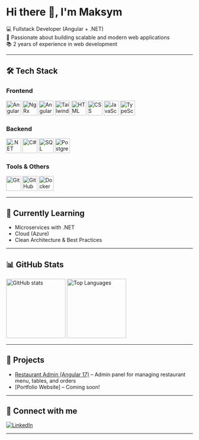 # Hi there 👋, I'm Maksym  

💻 Fullstack Developer (Angular + .NET)  
🚀 Passionate about building scalable and modern web applications  
📚 2 years of experience in web development  

---

## 🛠️ Tech Stack  

### Frontend  
<p align="left">  
  <img src="https://cdn.jsdelivr.net/gh/devicons/devicon/icons/angularjs/angularjs-original.svg" alt="Angular" width="40" height="40"/>  
  <img src="https://cdn.jsdelivr.net/gh/devicons/devicon/icons/redux/redux-original.svg" alt="NgRx" width="40" height="40"/>  
  <img src="https://cdn.jsdelivr.net/gh/devicons/devicon/icons/materialui/materialui-original.svg" alt="Angular Material" width="40" height="40"/>  
  <img src="https://cdn.jsdelivr.net/gh/devicons/devicon/icons/tailwindcss/tailwindcss-original.svg" alt="Tailwind CSS" width="40" height="40"/>
  <img src="https://cdn.jsdelivr.net/gh/devicons/devicon/icons/html5/html5-original.svg" alt="HTML" width="40" height="40"/>  
  <img src="https://cdn.jsdelivr.net/gh/devicons/devicon/icons/css3/css3-original.svg" alt="CSS" width="40" height="40"/>  
  <img src="https://cdn.jsdelivr.net/gh/devicons/devicon/icons/javascript/javascript-original.svg" alt="JavaScript" width="40" height="40"/>  
  <img src="https://cdn.jsdelivr.net/gh/devicons/devicon/icons/typescript/typescript-original.svg" alt="TypeScript" width="40" height="40"/>  
</p>  

### Backend  
<p align="left">  
  <img src="https://cdn.jsdelivr.net/gh/devicons/devicon/icons/dotnetcore/dotnetcore-original.svg" alt=".NET" width="40" height="40"/>  
  <img src="https://cdn.jsdelivr.net/gh/devicons/devicon/icons/csharp/csharp-original.svg" alt="C#" width="40" height="40"/>  
  <img src="https://cdn.jsdelivr.net/gh/devicons/devicon/icons/microsoftsqlserver/microsoftsqlserver-plain.svg" alt="SQL Server" width="40" height="40"/>  
  <img src="https://cdn.jsdelivr.net/gh/devicons/devicon/icons/postgresql/postgresql-original.svg" alt="PostgreSQL" width="40" height="40"/>  
</p>  

### Tools & Others  
<p align="left">  
  <img src="https://cdn.jsdelivr.net/gh/devicons/devicon/icons/git/git-original.svg" alt="Git" width="40" height="40"/>  
  <img src="https://cdn.jsdelivr.net/gh/devicons/devicon/icons/github/github-original.svg" alt="GitHub" width="40" height="40"/>  
  <img src="https://cdn.jsdelivr.net/gh/devicons/devicon/icons/docker/docker-original.svg" alt="Docker" width="40" height="40"/>  
</p>  

---

## 🌱 Currently Learning  
- Microservices with .NET 
- Cloud (Azure)  
- Clean Architecture & Best Practices  

---

## 📊 GitHub Stats  

<p align="left">
  <img src="https://github-readme-stats.vercel.app/api?username=XxArDy&show_icons=true&theme=tokyonight" alt="GitHub stats" height="160"/>  
  <img src="https://github-readme-stats.vercel.app/api/top-langs/?username=XxArDy&layout=compact&theme=tokyonight" alt="Top Languages" height="160"/>  
</p>  

---

## 🚀 Projects  

- [Restaurant Admin (Angular 17)](https://github.com/XxArDy/restoflow) – Admin panel for managing restaurant menu, tables, and orders  
- [Portfolio Website] – Coming soon!  

---

## 🔗 Connect with me  

[![LinkedIn](https://img.shields.io/badge/LinkedIn-blue?logo=linkedin&logoColor=white)](https://www.linkedin.com/in/maksym-stepaniuk-a63772266/)  

---
